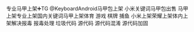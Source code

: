 专业马甲上架➕TG @KeyboardAndroid马甲包上架 小米关键词马甲包出售 马甲上架专业上架国内关键词马甲上架体育 游戏 棋牌 捕鱼 小米上架荣耀上架体内上架解决报毒 报毒处理 垃圾代码 源代码 源代码混淆 源代码加固
